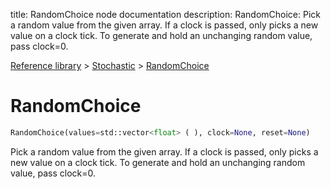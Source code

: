 title: RandomChoice node documentation
description: RandomChoice: Pick a random value from the given array. If a clock is passed, only picks a new value on a clock tick. To generate and hold an unchanging random value, pass clock=0.

[Reference library](../../index.md) > [Stochastic](../index.md) > [RandomChoice](index.md)

# RandomChoice

```python
RandomChoice(values=std::vector<float> ( ), clock=None, reset=None)
```

Pick a random value from the given array. If a clock is passed, only picks a new value on a clock tick. To generate and hold an unchanging random value, pass clock=0.

